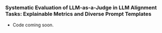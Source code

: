 ### Systematic Evaluation of LLM-as-a-Judge in LLM Alignment Tasks: Explainable Metrics and Diverse Prompt Templates
* Code coming soon.

